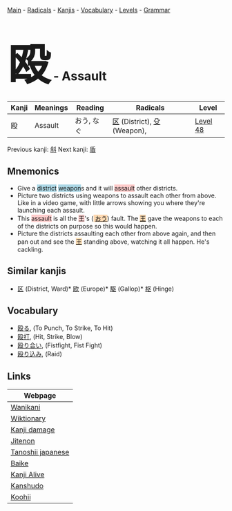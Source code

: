 <style> bigfont {font-size: 100px}</style>
[Main](../index.md) -
[Radicals](../radicals.md) -
[Kanjis](../kanjis.md) -
[Vocabulary](../vocabulary.md) -
[Levels](../levels.md) -
[Grammar](../grammar.md)
# <bigfont> 殴</bigfont> - Assault 

| Kanji | Meanings | Reading | Radicals | Level |
| --- | --- | --- | --- | --- |
| 殴 | Assault | おう, なぐ | [区](../radicals/区.md) (District), [殳](../radicals/殳.md) (Weapon),  | [Level 48](../levels/wk_level48.md) |

Previous kanji: [斜](斜.md) Next kanji: [盾](盾.md) 

## Mnemonics
 * Give a <span style="background-color:#ADD8E6"> district</span> <span style="background-color:#ADD8E6"> weapon</span>s and it will <span style="background-color:#ffcccb"> assault</span> other districts.
* Picture two districts using weapons to assault each other from above. Like in a video game, with little arrows showing you where they're launching each assault.
* This <span style="background-color:#ffcccb"> assault</span> is all the <span style="background-color:#ffcccb"> 王</span>'s (<span style="background-color:#fed8b1"> [おう](https://jisho.org/search/おう)</span>) fault. The <span style="background-color:#fed8b1"> [王](https://jisho.org/search/王)</span> gave the weapons to each of the districts on purpose so this would happen.
* Picture the districts assaulting each other from above again, and then pan out and see the <span style="background-color:#fed8b1"> [王](https://jisho.org/search/王)</span> standing above, watching it all happen. He's cackling.


## Similar kanjis
 * [区](区.md) (District, Ward)* [欧](欧.md) (Europe)* [駆](駆.md) (Gallop)* [枢](枢.md) (Hinge)


## Vocabulary
 * [殴る](../vocabulary/殴.md), (To Punch, To Strike, To Hit)
* [殴打](../vocabulary/殴.md), (Hit, Strike, Blow)
* [殴り合い](../vocabulary/殴.md), (Fistfight, Fist Fight)
* [殴り込み](../vocabulary/殴.md), (Raid)



## Links 

| Webpage |
| --- |
| [Wanikani          ](https://www.wanikani.com/kanji/殴) |
| [Wiktionary        ](https://en.wiktionary.org/wiki/殴) |
| [Kanji damage      ](http://www.kanjidamage.com/kanji/search?utf8=✓&q=殴) |
| [Jitenon           ](https://jitenon.com/kanji/殴) |
| [Tanoshii japanese ](https://www.tanoshiijapanese.com/dictionary/kanji.cfm?k=殴) |
| [Baike             ](https://baike.baidu.com/item/殴) |
| [Kanji Alive       ](https://app.kanjialive.com/殴) |
| [Kanshudo          ](https://www.kanshudo.com/searchmn?q=殴) |
| [Koohii            ](https://kanji.koohii.com/study/kanji/殴) |

